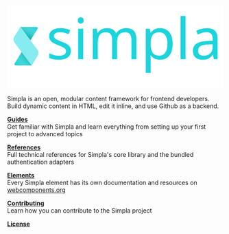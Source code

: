 [![Simpla logo](/assets/img/logo.svg)](https://www.simpla.io)

Simpla is an open, modular content framework for frontend developers. Build dynamic content in HTML, edit it inline, and use Github as a backend.

[**Guides**](./guides)<br>
Get familiar with Simpla and learn everything from setting up your first project to advanced topics

[**References**](./references)<br>
Full technical references for Simpla's core library and the bundled authentication adapters

[**Elements**](https://www.webcomponents.org/collection/simplaio/simpla-elements)<br>
Every Simpla element has its own documentation and resources on [webcomponents.org](https://www.webcomponents.org)

[**Contributing**](./contributing)<br>
Learn how you can contribute to the Simpla project

[**License**](./license.html)
